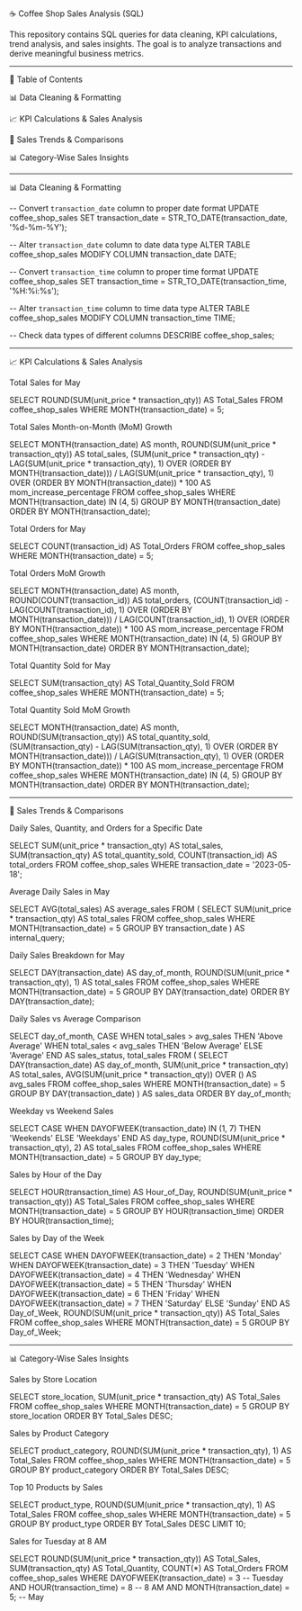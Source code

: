 ☕ Coffee Shop Sales Analysis (SQL)

This repository contains SQL queries for data cleaning, KPI calculations, trend analysis, and sales insights. The goal is to analyze transactions and derive meaningful business metrics.


---

📌 Table of Contents

📊 Data Cleaning & Formatting

📈 KPI Calculations & Sales Analysis

📅 Sales Trends & Comparisons

📊 Category-Wise Sales Insights



---

📊 Data Cleaning & Formatting

-- Convert `transaction_date` column to proper date format
UPDATE coffee_shop_sales
SET transaction_date = STR_TO_DATE(transaction_date, '%d-%m-%Y');

-- Alter `transaction_date` column to date data type
ALTER TABLE coffee_shop_sales
MODIFY COLUMN transaction_date DATE;

-- Convert `transaction_time` column to proper time format
UPDATE coffee_shop_sales
SET transaction_time = STR_TO_DATE(transaction_time, '%H:%i:%s');

-- Alter `transaction_time` column to time data type
ALTER TABLE coffee_shop_sales
MODIFY COLUMN transaction_time TIME;

-- Check data types of different columns
DESCRIBE coffee_shop_sales;


---

📈 KPI Calculations & Sales Analysis

Total Sales for May

SELECT ROUND(SUM(unit_price * transaction_qty)) AS Total_Sales
FROM coffee_shop_sales
WHERE MONTH(transaction_date) = 5;

Total Sales Month-on-Month (MoM) Growth

SELECT 
    MONTH(transaction_date) AS month,
    ROUND(SUM(unit_price * transaction_qty)) AS total_sales,
    (SUM(unit_price * transaction_qty) - 
        LAG(SUM(unit_price * transaction_qty), 1) OVER (ORDER BY MONTH(transaction_date))) / 
        LAG(SUM(unit_price * transaction_qty), 1) OVER (ORDER BY MONTH(transaction_date)) * 100 
    AS mom_increase_percentage
FROM coffee_shop_sales
WHERE MONTH(transaction_date) IN (4, 5)
GROUP BY MONTH(transaction_date)
ORDER BY MONTH(transaction_date);

Total Orders for May

SELECT COUNT(transaction_id) AS Total_Orders
FROM coffee_shop_sales 
WHERE MONTH(transaction_date) = 5;

Total Orders MoM Growth

SELECT 
    MONTH(transaction_date) AS month,
    ROUND(COUNT(transaction_id)) AS total_orders,
    (COUNT(transaction_id) - 
        LAG(COUNT(transaction_id), 1) OVER (ORDER BY MONTH(transaction_date))) / 
        LAG(COUNT(transaction_id), 1) OVER (ORDER BY MONTH(transaction_date)) * 100 
    AS mom_increase_percentage
FROM coffee_shop_sales
WHERE MONTH(transaction_date) IN (4, 5)
GROUP BY MONTH(transaction_date)
ORDER BY MONTH(transaction_date);

Total Quantity Sold for May

SELECT SUM(transaction_qty) AS Total_Quantity_Sold
FROM coffee_shop_sales
WHERE MONTH(transaction_date) = 5;

Total Quantity Sold MoM Growth

SELECT 
    MONTH(transaction_date) AS month,
    ROUND(SUM(transaction_qty)) AS total_quantity_sold,
    (SUM(transaction_qty) - 
        LAG(SUM(transaction_qty), 1) OVER (ORDER BY MONTH(transaction_date))) / 
        LAG(SUM(transaction_qty), 1) OVER (ORDER BY MONTH(transaction_date)) * 100 
    AS mom_increase_percentage
FROM coffee_shop_sales
WHERE MONTH(transaction_date) IN (4, 5)
GROUP BY MONTH(transaction_date)
ORDER BY MONTH(transaction_date);


---

📅 Sales Trends & Comparisons

Daily Sales, Quantity, and Orders for a Specific Date

SELECT 
    SUM(unit_price * transaction_qty) AS total_sales,
    SUM(transaction_qty) AS total_quantity_sold,
    COUNT(transaction_id) AS total_orders
FROM coffee_shop_sales
WHERE transaction_date = '2023-05-18';

Average Daily Sales in May

SELECT AVG(total_sales) AS average_sales
FROM (
    SELECT SUM(unit_price * transaction_qty) AS total_sales
    FROM coffee_shop_sales
    WHERE MONTH(transaction_date) = 5
    GROUP BY transaction_date
) AS internal_query;

Daily Sales Breakdown for May

SELECT 
    DAY(transaction_date) AS day_of_month,
    ROUND(SUM(unit_price * transaction_qty), 1) AS total_sales
FROM coffee_shop_sales
WHERE MONTH(transaction_date) = 5
GROUP BY DAY(transaction_date)
ORDER BY DAY(transaction_date);

Daily Sales vs Average Comparison

SELECT 
    day_of_month,
    CASE 
        WHEN total_sales > avg_sales THEN 'Above Average'
        WHEN total_sales < avg_sales THEN 'Below Average'
        ELSE 'Average'
    END AS sales_status,
    total_sales
FROM (
    SELECT 
        DAY(transaction_date) AS day_of_month,
        SUM(unit_price * transaction_qty) AS total_sales,
        AVG(SUM(unit_price * transaction_qty)) OVER () AS avg_sales
    FROM coffee_shop_sales
    WHERE MONTH(transaction_date) = 5
    GROUP BY DAY(transaction_date)
) AS sales_data
ORDER BY day_of_month;

Weekday vs Weekend Sales

SELECT 
    CASE 
        WHEN DAYOFWEEK(transaction_date) IN (1, 7) THEN 'Weekends'
        ELSE 'Weekdays'
    END AS day_type,
    ROUND(SUM(unit_price * transaction_qty), 2) AS total_sales
FROM coffee_shop_sales
WHERE MONTH(transaction_date) = 5
GROUP BY day_type;

Sales by Hour of the Day

SELECT 
    HOUR(transaction_time) AS Hour_of_Day,
    ROUND(SUM(unit_price * transaction_qty)) AS Total_Sales
FROM coffee_shop_sales
WHERE MONTH(transaction_date) = 5
GROUP BY HOUR(transaction_time)
ORDER BY HOUR(transaction_time);

Sales by Day of the Week

SELECT 
    CASE 
        WHEN DAYOFWEEK(transaction_date) = 2 THEN 'Monday'
        WHEN DAYOFWEEK(transaction_date) = 3 THEN 'Tuesday'
        WHEN DAYOFWEEK(transaction_date) = 4 THEN 'Wednesday'
        WHEN DAYOFWEEK(transaction_date) = 5 THEN 'Thursday'
        WHEN DAYOFWEEK(transaction_date) = 6 THEN 'Friday'
        WHEN DAYOFWEEK(transaction_date) = 7 THEN 'Saturday'
        ELSE 'Sunday'
    END AS Day_of_Week,
    ROUND(SUM(unit_price * transaction_qty)) AS Total_Sales
FROM coffee_shop_sales
WHERE MONTH(transaction_date) = 5
GROUP BY Day_of_Week;


---

📊 Category-Wise Sales Insights

Sales by Store Location

SELECT store_location, 
    SUM(unit_price * transaction_qty) AS Total_Sales
FROM coffee_shop_sales
WHERE MONTH(transaction_date) = 5
GROUP BY store_location
ORDER BY Total_Sales DESC;

Sales by Product Category

SELECT product_category, 
    ROUND(SUM(unit_price * transaction_qty), 1) AS Total_Sales
FROM coffee_shop_sales
WHERE MONTH(transaction_date) = 5
GROUP BY product_category
ORDER BY Total_Sales DESC;

Top 10 Products by Sales

SELECT product_type, 
    ROUND(SUM(unit_price * transaction_qty), 1) AS Total_Sales
FROM coffee_shop_sales
WHERE MONTH(transaction_date) = 5
GROUP BY product_type
ORDER BY Total_Sales DESC
LIMIT 10;

Sales for Tuesday at 8 AM

SELECT 
    ROUND(SUM(unit_price * transaction_qty)) AS Total_Sales,
    SUM(transaction_qty) AS Total_Quantity,
    COUNT(*) AS Total_Orders
FROM coffee_shop_sales
WHERE DAYOFWEEK(transaction_date) = 3  -- Tuesday
    AND HOUR(transaction_time) = 8     -- 8 AM
    AND MONTH(transaction_date) = 5;   -- May
